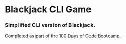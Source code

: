 # Blackjack CLI Game
### Simplified CLI version of Blackjack.
Completed as part of the [100 Days of Code Bootcamp](https://100daysofpython.dev/).
